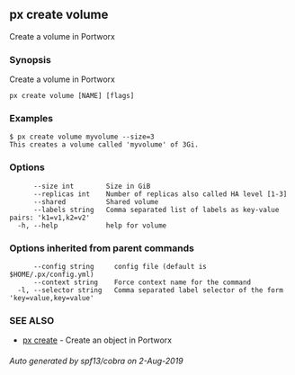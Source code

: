 ## px create volume

Create a volume in Portworx

### Synopsis

Create a volume in Portworx

```
px create volume [NAME] [flags]
```

### Examples

```
$ px create volume myvolume --size=3
This creates a volume called 'myvolume' of 3Gi.
```

### Options

```
      --size int        Size in GiB
      --replicas int    Number of replicas also called HA level [1-3]
      --shared          Shared volume
      --labels string   Comma separated list of labels as key-value pairs: 'k1=v1,k2=v2'
  -h, --help            help for volume
```

### Options inherited from parent commands

```
      --config string     config file (default is $HOME/.px/config.yml)
      --context string    Force context name for the command
  -l, --selector string   Comma separated label selector of the form 'key=value,key=value'
```

### SEE ALSO

* [px create](px_create.md)	 - Create an object in Portworx

###### Auto generated by spf13/cobra on 2-Aug-2019
